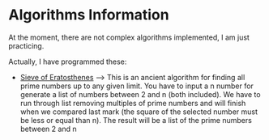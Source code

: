 # Algorithms Information

At the moment, there are not complex algorithms implemented, I am just practicing.

Actually, I have programmed these:
- [Sieve of Eratosthenes](algorithms/sieve-of-eratosthenes.py) --> This is an ancient algorithm for finding all prime numbers up to any given limit. You have to input a n number for generate a list of numbers between 2 and n (both included). We have to run through list removing multiples of prime numbers and will finish when we compared last mark (the square of the selected number must be less or equal than n). The result will be a list of the prime numbers between 2 and n